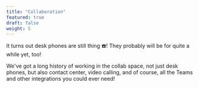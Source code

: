 ```yaml
---
title: "Collaboration"
featured: true
draft: false
weight: 5
---
```


It turns out desk phones are still thing ☎️! They probably will be for quite a while yet, too! 

We've got a long history of working in the collab space, not just desk phones, but also contact center, video calling, and of course, all the Teams and other integrations you could ever need!